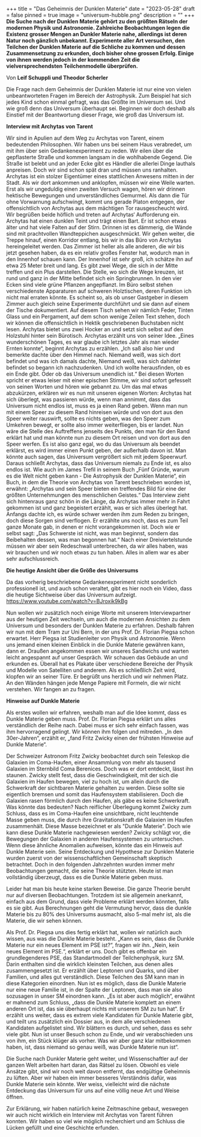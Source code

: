+++
title = "Das Geheimnis der Dunklen Materie"
date = "2023-05-28"
draft = false
pinned = true
image = "universum-hubble.png"
description = ""
+++
**Die Suche nach der Dunklen Materie gehört zu den größten Rätseln der modernen Physik und Astronomie. Zahlreiche Beobachtungen legen die Existenz grosser Mengen an Dunkler Materie nahe, allerdings ist deren Natur noch gänzlich unbekannt. Experimente aller Art versuchen, den Teilchen der Dunklen Materie auf die Schliche zu kommen und dessen Zusammensetzung zu erkunden, doch bisher ohne grossen Erfolg. Einige von ihnen werden jedoch in der kommenden Zeit die vielversprechendsten Teilchenmodelle überprüfen.**


Von **Leif Schuppli und Theodor Scherler**

Die Frage nach dem Geheimnis der Dunklen Materie ist nur eine von vielen unbeantworteten Fragen im Bereich der Astrophysik. Zum Beispiel hat sich jedes Kind schon einmal gefragt, was das Größte im Universum sei. Und wie groß denn das Universum überhaupt sei. Beginnen wir doch deshalb als Einstief mit der Beantwortung dieser Frage, wie groß das Universum ist. 



**Interview mit Archytas von Tarent**


Wir sind in Apulien auf dem Weg zu Archytas von Tarent, einem bedeutenden Philosophen. Wir haben uns bei seinem Haus verabredet, um mit ihm über sein Gedankenexperiment zu reden. Wir eilen über die gepflasterte Straße und kommen langsam in die wohlhabende Gegend. Die Straße ist belebt und an jeder Ecke gibt es Händler die allerlei Dinge lauthals anpreisen. Doch wir sind schon spät dran und müssen uns ranhalten. Archytas ist ein stolzer Eigentümer eines stattlichen Anwesens mitten in der Stadt. Als wir dort ankommen und anklopfen, müssen wir eine Weile warten. Erst als wir ungeduldig einen zweiten Versuch wagen, hören wir drinnen hektische Bewegungen und unverständliches Gemurmel. Als dann die Tür ohne Vorwarnung aufschwingt, kommt uns gerade Platon entgegen, der offensichtlich von Archytas aus dem mächtigen Tor rausgescheucht wird. Wir begrüßen beide höflich und treten auf Archytas‘ Aufforderung ein. Archytas hat einen dunklen Teint und trägt einen Bart. Er ist schon etwas älter und hat viele Falten auf der Stirn. Drinnen ist es dämmerig, die Wände sind mit prachtvollen Wandteppichen ausgeschmückt. Wir gehen weiter, die Treppe hinauf, einen Korridor entlang, bis wir in das Büro von Archytas hereingeleitet werden. Das Zimmer ist heller als alle anderen, die wir bis jetzt gesehen haben, da es ein relativ großes Fenster hat, wodurch man in den Innenhof schauen kann. Der Innenhof ist sehr groß, ich schätze ihn auf etwa 25 Meter breit und lang. Es gibt zwei Wege, die sich in der Mitte treffen und ein Plus darstellen. Die Stelle, wo sich die Wege kreuzen, ist rund und ganz in der Mitte befindet sich ein Springbrunnen. In den vier Ecken sind viele grüne Pflanzen angepflanzt. Im Büro selbst stehen verschiedenste Apparaturen auf schweren Holztischen, deren Funktion ich nicht mal erraten könnte. Es scheint so, als ob unser Gastgeber in diesem Zimmer auch gleich seine Experimente durchführt und sie dann auf einem der Tische dokumentiert. Auf diesem Tisch sehen wir nämlich Feder, Tinten Glass und ein Pergament, auf dem schon wenige Zeilen Text stehen, doch wir können die offensichtlich in Hektik geschriebenen Buchstaben nicht lesen. Archytas bietet uns zwei Hocker an und setzt sich selbst auf den Holzstuhl hinter sein Bürotisch. 
Archytas erzählt uns von seiner Idee. „Eines wunderschönen Tages, es war glaube ich letztes Jahr als man wieder Ernten konnte“, beginnt Archytas zu erzählen. „Ich saß also hier und bemerkte dachte über den Himmel nach. Niemand weiß, was sich dort befindet und was ich damals dachte, Niemand weiß, was sich dahinter befindet so begann ich nachzudenken. Und ich wollte herausfinden, ob es ein Ende gibt. Oder ob das Universum unendlich ist.“ Bei diesen Worten spricht er etwas leiser mit einer epischen Stimme, wir sind sofort gefesselt von seinen Worten und hören wie gebannt zu.
Um das mal etwas abzukürzen, erklären wir es nun mit unseren eigenen Worten: Archytas hat sich überlegt, was passieren würde, wenn man annimmt, dass das Universum nicht endlos ist, muss es ja einen Rand geben. Wenn man nun mit einem Speer zu diesem Rand hinreisen würde und von dort aus den Speer weiter rauswirft, sollte es nichts geben, was den Speer zum Umkehren bewegt, er sollte also immer weiterfliegen, bis er landet. Nun wäre die Stelle des Auftreffens jenseits des Punkts, den man für den Rand erklärt hat und man könnte nun zu diesem Ort reisen und von dort aus den Speer werfen. Es ist also ganz egal, wo du das Universum als beendet erklärst, es wird immer einen Punkt geben, der außerhalb davon ist. Man könnte auch sagen, das Universum vergrößert sich mit jedem Speerwurf. Daraus schließt Archytas, dass das Universum niemals zu Ende ist, es also endlos ist.
Wie auch im James Trefil in seinem Buch „Fünf Gründe, warum es die Welt nicht geben kann - Die Astrophysik der Dunklen Materie“, ein Buch, in dem die Theorie von Archytas von Tarent beschrieben worden ist, erwähnt: „Archytas und sein Speer bieten ein treffendes Bild für eine der größten Unternehmungen des menschlichen Geistes.“ Das Interview zieht sich hintenraus ganz schön in die Länge, da Archytas immer mehr in Fahrt gekommen ist und ganz begeistert erzählt, was er sich alles überlegt hat. Anfangs dachte ich, es würde schwer werden ihm zum Reden zu bringen, doch diese Sorgen sind verflogen. Er erzählte uns noch, dass es zum Teil ganze Monate gab, in denen er nicht vorangekommen ist. Doch wie er selbst sagt: „Das Schwerste ist nicht, was man beginnst, sondern das Beibehalten dessen, was man begonnen hat.“ Nach einer Dreiviertelstunde müssen wir aber sein Redeschwall unterbrechen, da wir alles haben, was wir brauchen und wir noch etwas zu tun haben. Alles in allem war es aber sehr aufschlussreich.

**Die heutige Ansicht über die Größe des Universums**


Da das vorherig beschriebene Gedankenexperiment nicht sonderlich professionell ist, und auch schon veraltet, gibt es hier noch ein Video, dass die heutige Sichtweise über das Universum aufzeigt.
https://www.youtube.com/watch?v=BJroxik9kBg

Nun wollen wir zusätzlich noch einige Worte mit unserem Interviewpartner aus der heutigen Zeit wechseln, um auch die modernen Ansichten zu dem Universum und besonders der Dunklen Materie zu erfahren. Deshalb fahren wir nun mit dem Tram zur Uni Bern, in der uns Prof. Dr. Florian Piegsa schon erwartet. Herr Piegsa ist Studienleiter von Physik und Astronomie. Wenn uns jemand einen kleinen Einblick in die Dunkle Materie gewähren kann, dann er. Draußen angekommen essen wir unseres Sandwichs und warten leicht angespannt auf unser Gespräch. Wir schauen das Gebäude an und erkunden es. Überall hat es Plakate über verschiedene Bereiche der Physik und Modelle von Satelliten und anderem. Als es schließlich Zeit wird, klopfen wir an seiner Türe. Er begrüßt uns herzlich und wir nehmen Platz. An den Wänden hängen jede Menge Papiere mit Formeln, die wir nicht verstehen. Wir fangen an zu fragen.

**Hinweise auf Dunkle Materie**

Als erstes wollen wir erfahren, weshalb man auf die Idee kommt, dass es Dunkle Materie geben muss. Prof. Dr. Florian Piegsa erklärt uns alles verständlich der Reihe nach. Dabei muss er sich sehr einfach fassen, was ihm hervorragend gelingt. Wir können ihm folgen und mitreden. „In den 30er-Jahren“, erzählt er, „fand Fritz Zwicky einen der frühsten Hinweise auf Dunkle Materie“.

Der Schweizer Astronom Fritz Zwicky beobachtet durch sein Teleskop die Galaxien im Coma-Haufen, einer Ansammlung von mehr als tausend Galaxien im Sternbild Coma Berenices. Doch was er dort entdeckt, lässt ihn staunen.
Zwicky stellt fest, dass die Geschwindigkeit, mit der sich die Galaxien im Haufen bewegen, viel zu hoch ist, um allein durch die Schwerkraft der sichtbaren Materie gehalten zu werden. Diese sollte sie eigentlich bremsen und somit das Haufensystem stabilisieren. Doch die Galaxien rasen förmlich durch den Haufen, als gäbe es keine Schwerkraft.
Was könnte das bedeuten? Nach reiflicher Überlegung kommt Zwicky zum Schluss, dass es im Coma-Haufen eine unsichtbare, nicht leuchtende Masse geben muss, die durch ihre Gravitationskraft die Galaxien im Haufen zusammenhält. Diese Masse bezeichnet er als "Dunkle Materie".
Doch wie kann diese Dunkle Materie nachgewiesen werden? Zwicky schlägt vor, die Bewegungen der Galaxien in anderen Haufensystemen zu untersuchen. Wenn diese ähnliche Anomalien aufweisen, könnte das ein Hinweis auf Dunkle Materie sein.
Seine Entdeckung und Hypothese zur Dunklen Materie wurden zuerst von der wissenschaftlichen Gemeinschaft skeptisch betrachtet. Doch in den folgenden Jahrzehnten wurden immer mehr Beobachtungen gemacht, die seine Theorie stützten. Heute ist man vollständig überzeugt, dass es die Dunkle Materie geben muss.

Leider hat man bis heute keine starken Beweise. Die ganze Theorie beruht nur auf diversen Beobachtungen. Trotzdem ist sie allgemein anerkannt, einfach aus dem Grund, dass viele Probleme erklärt werden könnten, falls es sie gibt.
Aus Berechnungen geht die Vermutung hervor, dass die dunkle Materie bis zu 80% des Universums ausmacht, also 5-mal mehr ist, als die Materie, die wir sehen können.

Als Prof. Dr. Piegsa uns dies fertig erklärt hat, wollen wir natürlich auch wissen, aus was die Dunkle Materie besteht. „Kann es sein, dass die Dunkle Materie nur ein neues Element im PSE ist?“, fragen wir ihn. „Nein, kein neues Element im PSE.“, erklärt er uns. Doch gibt es offenbar ein grundlegenderes PSE, das Standartmodell der Teilchenphysik, kurz SM. Darin enthalten sind die wirklich kleinsten Teilchen, aus denen alles zusammengesetzt ist. Er erzählt über Leptonen und Quarks, und über Familien, und alles gut verständlich. Diese Teilchen des SM kann man in diese Kategorien einordnen. Nun ist es möglich, dass die Dunkle Materie nur eine neue Familie ist, in der Spalte der Leptonen, dass man sie also sozusagen in unser SM einordnen kann. „Es ist aber auch möglich“, erwähnt er mahnend zum Schluss, „dass die Dunkle Materie komplett an einem anderen Ort ist, das sie überhaupt nichts mit unserem SM zu tun hat“.
Er erzählt uns weiter, dass es extrem viele Kandidaten für Dunkle Materie gibt, und teilt uns zusätzlich ein Dossier aus, in dem alle verschiedenen Kandidaten aufgelistet sind. Wir blättern es durch, und sehen, dass es sehr viele gibt. Nun ist unser Besuch schon zu Ende, und wir verabschieden uns von ihm, ein Stück klüger als vorher. Was wir aber ganz klar mitbekommen haben, ist, dass niemand so genau weiß, was Dunkle Materie nun ist“.

Die Suche nach Dunkler Materie geht weiter, und Wissenschaftler auf der ganzen Welt arbeiten hart daran, das Rätsel zu lösen. Obwohl es viele Ansätze gibt, sind wir noch weit davon entfernt, das endgültige Geheimnis zu lüften. Aber wir haben ein immer besseres Verständnis dafür, was Dunkle Materie sein könnte. Wer weiss, vielleicht wird die nächste Entdeckung das Universum für uns auf eine völlig neue Art und Weise öffnen.


Zur Erklärung, wir haben natürlich keine Zeitmaschine gebaut, weswegen wir auch nicht wirklich ein Interview mit Archytas von Tarent führen konnten. Wir haben so viel wie möglich recherchiert und am Schluss die Lücken gefüllt und eine Geschichte erfunden.